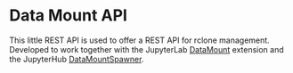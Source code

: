 # Data Mount API 

This little REST API is used to offer a REST API for rclone management.  
Developed to work together with the JupyterLab [DataMount](https://google.com) extension and the JupyterHub [DataMountSpawner](https://google.com).  
  

